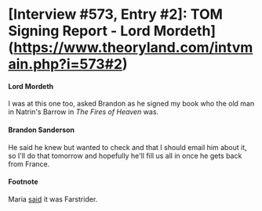 # [Interview #573, Entry #2]: TOM Signing Report - Lord Mordeth](https://www.theoryland.com/intvmain.php?i=573#2)

#### Lord Mordeth

I was at this one too, asked Brandon as he signed my book who the old man in Natrin's Barrow in
*The Fires of Heaven*
was.

#### Brandon Sanderson

He said he knew but wanted to check and that I should email him about it, so I'll do that tomorrow and hopefully he'll fill us all in once he gets back from France.

#### Footnote

Maria
[said](http://www.theoryland.com/intvmain.php?i=754#4)
it was Farstrider.

